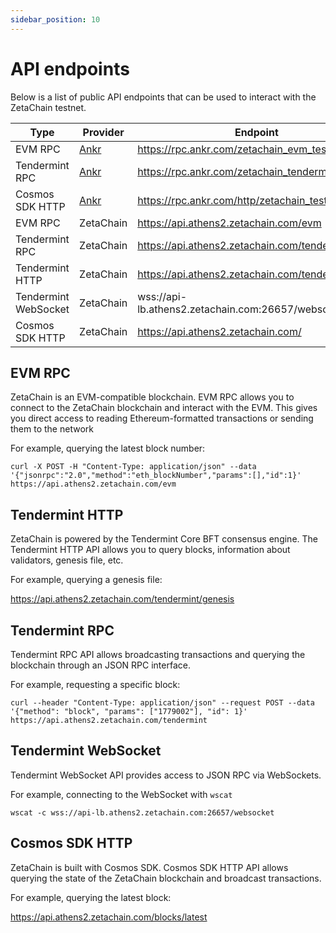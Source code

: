 ```yaml
---
sidebar_position: 10
---
```


# API endpoints

Below is a list of public API endpoints that can be used to interact with the
ZetaChain testnet.

| Type                 | Provider                                    | Endpoint                                           |
| -------------------- | ------------------------------------------- | -------------------------------------------------- |
| EVM RPC              | [Ankr](https://www.ankr.com/rpc/zetachain/) | https://rpc.ankr.com/zetachain_evm_testnet         |
| Tendermint RPC       | [Ankr](https://www.ankr.com/rpc/zetachain/) | https://rpc.ankr.com/zetachain_tendermint_testnet  |
| Cosmos SDK HTTP      | [Ankr](https://www.ankr.com/rpc/zetachain/) | https://rpc.ankr.com/http/zetachain_testnet        |
| EVM RPC              | ZetaChain                                   | https://api.athens2.zetachain.com/evm              |
| Tendermint RPC       | ZetaChain                                   | https://api.athens2.zetachain.com/tendermint       |
| Tendermint HTTP      | ZetaChain                                   | https://api.athens2.zetachain.com/tendermint       |
| Tendermint WebSocket | ZetaChain                                   | wss://api-lb.athens2.zetachain.com:26657/websocket |
| Cosmos SDK HTTP      | ZetaChain                                   | https://api.athens2.zetachain.com/                 |

## EVM RPC

ZetaChain is an EVM-compatible blockchain. EVM RPC allows you to connect to the
ZetaChain blockchain and interact with the EVM. This gives you direct access to
reading Ethereum-formatted transactions or sending them to the network

For example, querying the latest block number:

```
curl -X POST -H "Content-Type: application/json" --data '{"jsonrpc":"2.0","method":"eth_blockNumber","params":[],"id":1}' https://api.athens2.zetachain.com/evm
```

## Tendermint HTTP

ZetaChain is powered by the Tendermint Core BFT consensus engine. The Tendermint
HTTP API allows you to query blocks, information about validators, genesis file,
etc.

For example, querying a genesis file:

https://api.athens2.zetachain.com/tendermint/genesis

## Tendermint RPC

Tendermint RPC API allows broadcasting transactions and querying the blockchain
through an JSON RPC interface.

For example, requesting a specific block:

```
curl --header "Content-Type: application/json" --request POST --data '{"method": "block", "params": ["1779002"], "id": 1}' https://api.athens2.zetachain.com/tendermint
```

## Tendermint WebSocket

Tendermint WebSocket API provides access to JSON RPC via WebSockets.

For example, connecting to the WebSocket with `wscat`

```
wscat -c wss://api-lb.athens2.zetachain.com:26657/websocket
```

## Cosmos SDK HTTP

ZetaChain is built with Cosmos SDK. Cosmos SDK HTTP API allows querying the
state of the ZetaChain blockchain and broadcast transactions.

For example, querying the latest block:

https://api.athens2.zetachain.com/blocks/latest
